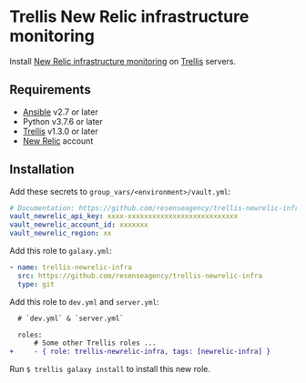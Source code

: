 # Trellis New Relic infrastructure monitoring

Install [New Relic infrastructure monitoring](https://docs.newrelic.com/docs/infrastructure/infrastructure-monitoring/get-started/get-started-infrastructure-monitoring/) on [Trellis](https://github.com/roots/trellis) servers.

## Requirements

- [Ansible](http://docs.ansible.com/ansible/latest/intro_installation.html) v2.7 or later
- Python v3.7.6 or later
- [Trellis](https://github.com/roots/trellis) v1.3.0 or later
- [New Relic](https://newrelic.com/) account

## Installation

Add these secrets to `group_vars/<environment>/vault.yml`:

```yaml
# Documentation: https://github.com/resenseagency/trellis-newrelic-infra
vault_newrelic_api_key: xxxx-xxxxxxxxxxxxxxxxxxxxxxxxxxx
vault_newrelic_account_id: xxxxxxx
vault_newrelic_region: xx
```

Add this role to `galaxy.yml`:

```yaml
- name: trellis-newrelic-infra
  src: https://github.com/resenseagency/trellis-newrelic-infra
  type: git
```

Add this role to `dev.yml` and `server.yml`:

```diff
  # `dev.yml` & `server.yml`

  roles:
      # Some other Trellis roles ...
+     - { role: trellis-newrelic-infra, tags: [newrelic-infra] }
```

Run `$ trellis galaxy install` to install this new role.
